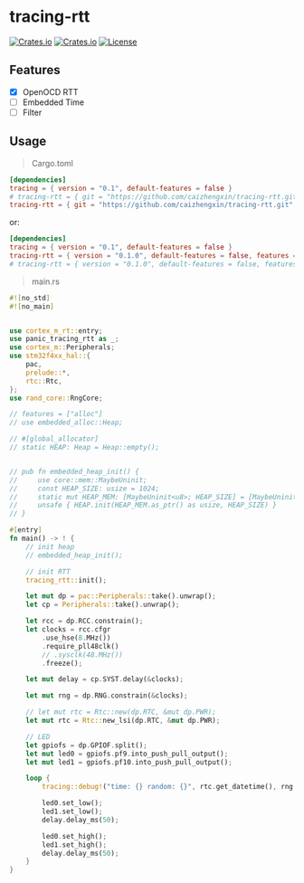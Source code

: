# tracing-rtt

[![Crates.io](https://img.shields.io/crates/v/tracing-rtt)](https://crates.io/crates/tracing-rtt)
[![Crates.io](https://img.shields.io/crates/d/tracing-rtt)](https://crates.io/crates/tracing-rtt)
[![License](https://img.shields.io/crates/l/tracing-rtt)](LICENSE-MIT)

## Features

- [x] OpenOCD RTT
- [ ] Embedded Time
- [ ] Filter

## Usage

> Cargo.toml

```toml
[dependencies]
tracing = { version = "0.1", default-features = false }
# tracing-rtt = { git = "https://github.com/caizhengxin/tracing-rtt.git", default-features = false, features = ["alloc"] }
tracing-rtt = { git = "https://github.com/caizhengxin/tracing-rtt.git", default-features = false, features = ["heapless"] }
```

or:

```toml
[dependencies]
tracing = { version = "0.1", default-features = false }
tracing-rtt = { version = "0.1.0", default-features = false, features = ["heapless"] }
# tracing-rtt = { version = "0.1.0", default-features = false, features = ["alloc"] }
```

> main.rs

```rust
#![no_std]
#![no_main]


use cortex_m_rt::entry;
use panic_tracing_rtt as _;
use cortex_m::Peripherals;
use stm32f4xx_hal::{
    pac,
    prelude::*,
    rtc::Rtc,
};
use rand_core::RngCore;

// features = ["alloc"]
// use embedded_alloc::Heap;

// #[global_allocator]
// static HEAP: Heap = Heap::empty();


// pub fn embedded_heap_init() {
//     use core::mem::MaybeUninit;
//     const HEAP_SIZE: usize = 1024;
//     static mut HEAP_MEM: [MaybeUninit<u8>; HEAP_SIZE] = [MaybeUninit::uninit(); HEAP_SIZE];
//     unsafe { HEAP.init(HEAP_MEM.as_ptr() as usize, HEAP_SIZE) }
// }

#[entry]
fn main() -> ! {
    // init heap
    // embedded_heap_init();

    // init RTT
    tracing_rtt::init();

    let mut dp = pac::Peripherals::take().unwrap();
    let cp = Peripherals::take().unwrap();

    let rcc = dp.RCC.constrain();
    let clocks = rcc.cfgr
        .use_hse(8.MHz())
        .require_pll48clk() 
        // .sysclk(48.MHz())
        .freeze();

    let mut delay = cp.SYST.delay(&clocks);

    let mut rng = dp.RNG.constrain(&clocks);

    // let mut rtc = Rtc::new(dp.RTC, &mut dp.PWR);
    let mut rtc = Rtc::new_lsi(dp.RTC, &mut dp.PWR);

    // LED
    let gpiofs = dp.GPIOF.split();
    let mut led0 = gpiofs.pf9.into_push_pull_output();
    let mut led1 = gpiofs.pf10.into_push_pull_output();

    loop {
        tracing::debug!("time: {} random: {}", rtc.get_datetime(), rng.next_u64());

        led0.set_low();
        led1.set_low();
        delay.delay_ms(50);

        led0.set_high();
        led1.set_high();
        delay.delay_ms(50);
    }
}
```

